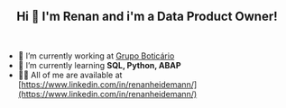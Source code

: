 <h2 align="center">Hi 👋 I'm Renan and i'm a Data Product Owner!</h1><br>

- 🔭 I’m currently working at [Grupo Boticário](https://grupoboticario.gupy.io/)
- 🌱 I’m currently learning **SQL, Python, ABAP**
- 👨‍💻 All of me are available at [https://www.linkedin.com/in/renanheidemann/](https://www.linkedin.com/in/renanheidemann/)
<!-- - 📫 How to reach me **xxxxx@gmail.com**. 

<br>
<center>
        <td><img width="450px" align="center" src="https://github-readme-stats.vercel.app/api/top-langs/?username=laylacomparin&hide=html&layout=compact" /></td>
</center>  -->
